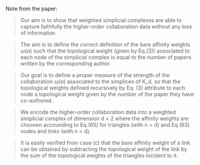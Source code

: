 

Note from the paper: 

> Our aim is to show that weighted simplicial complexes are able to capture faithfully the higher-order collaboration data without any loss of information

> The aim is to define the correct definition of the bare affinity weights ω(α) such that the topological weight (given by Eq.(3)) associated to each node of the simplicial complex is equal to the number of papers written by the corresponding author.

> Our goal is to define a proper measure of the strength of the collaboration ω(α) associated to the simplices of K_d, so that the topological weights defined recursively by Eq. (3) attribute to each node a topological weight given by the number of the paper they have co-authored.

> We encode the higher-order collaboration data into a weighted simplicial complex of dimension d = 2 where the affinity weights are choosen accounding to Eq.(65) for triangles (with n = d) and Eq.(63) nodes and links (with n < d).

> It is easily verified from case (c) that the bare affinity weight of a link can be obtained by subtracting the topological weight of the link by the sum of the topological weights of the triangles incident to it.